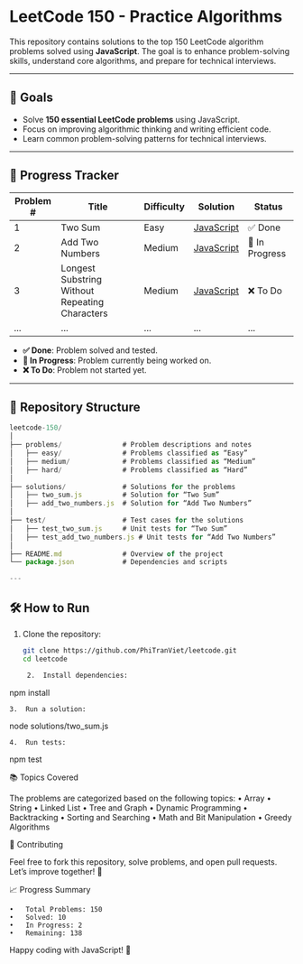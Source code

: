 # LeetCode 150 - Practice Algorithms

This repository contains solutions to the top 150 LeetCode algorithm problems solved using **JavaScript**. The goal is to enhance problem-solving skills, understand core algorithms, and prepare for technical interviews.

---

## 📌 Goals

- Solve **150 essential LeetCode problems** using JavaScript.
- Focus on improving algorithmic thinking and writing efficient code.
- Learn common problem-solving patterns for technical interviews.

---

## 🚀 Progress Tracker

| Problem # | Title                       | Difficulty | Solution       | Status   |
|-----------|-----------------------------|------------|----------------|----------|
| 1         | Two Sum                    | Easy       | [JavaScript](./solutions/two_sum.js) | ✅ Done   |
| 2         | Add Two Numbers            | Medium     | [JavaScript](./solutions/add_two_numbers.js) | 🔄 In Progress |
| 3         | Longest Substring Without Repeating Characters | Medium | [JavaScript](./solutions/longest_substring.js) | ❌ To Do |
| ...       | ...                         | ...        | ...            | ...      |

- **✅ Done**: Problem solved and tested.
- **🔄 In Progress**: Problem currently being worked on.
- **❌ To Do**: Problem not started yet.

---

## 📂 Repository Structure
```javascript
leetcode-150/
│
├── problems/               # Problem descriptions and notes
│   ├── easy/               # Problems classified as “Easy”
│   ├── medium/             # Problems classified as “Medium”
│   ├── hard/               # Problems classified as “Hard”
│
├── solutions/              # Solutions for the problems
│   ├── two_sum.js          # Solution for “Two Sum”
│   ├── add_two_numbers.js  # Solution for “Add Two Numbers”
│
├── test/                   # Test cases for the solutions
│   ├── test_two_sum.js     # Unit tests for “Two Sum”
│   ├── test_add_two_numbers.js # Unit tests for “Add Two Numbers”
│
├── README.md               # Overview of the project
└── package.json            # Dependencies and scripts

---
```
## 🛠️ How to Run

1. Clone the repository:
   ```bash
   git clone https://github.com/PhiTranViet/leetcode.git
   cd leetcode

	2.	Install dependencies:

npm install


	3.	Run a solution:

node solutions/two_sum.js


	4.	Run tests:

npm test

📚 Topics Covered

The problems are categorized based on the following topics:
	•	Array
	•	String
	•	Linked List
	•	Tree and Graph
	•	Dynamic Programming
	•	Backtracking
	•	Sorting and Searching
	•	Math and Bit Manipulation
	•	Greedy Algorithms

🤝 Contributing

Feel free to fork this repository, solve problems, and open pull requests. Let’s improve together! 🚀

📈 Progress Summary

	•	Total Problems: 150
	•	Solved: 10
	•	In Progress: 2
	•	Remaining: 138

Happy coding with JavaScript! 🚀
